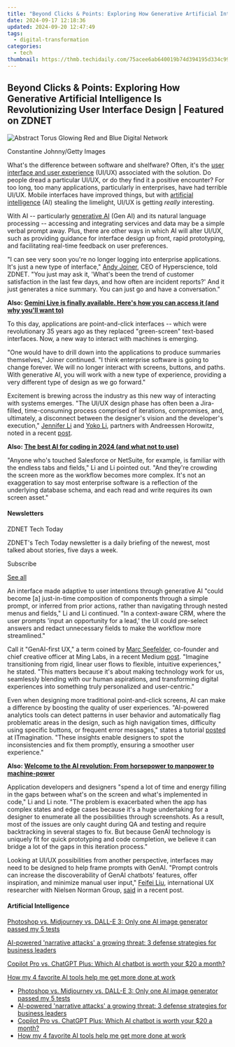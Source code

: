 ```yaml
---
title: "Beyond Clicks & Points: Exploring How Generative Artificial Intelligence Is Revolutionizing User Interface Design | Featured on ZDNET"
date: 2024-09-17 12:18:36
updated: 2024-09-20 12:47:49
tags:
  - digital-transformation
categories:
  - tech
thumbnail: https://thmb.techidaily.com/75acee6ab640019b74d394195d334c99ef1bc00597a90331917637ac51654852.png
---
```


## Beyond Clicks & Points: Exploring How Generative Artificial Intelligence Is Revolutionizing User Interface Design | Featured on ZDNET

![Abstract Torus Glowing Red and Blue Digital Network](https://www.zdnet.com/a/img/resize/47f442efbc517f1f88cf00f1d1da50644ab3bcf4/2024/08/16/8fb549dc-ff34-4509-a426-79d5e3b50438/gettyimages-2160684198.jpg?auto=webp&width=1280)

Constantine Johnny/Getty Images

What's the difference between software and shelfware? Often, it's the [user interface and user experience](https://www.zdnet.com/article/first-comes-ux-then-ui-design-in-that-order/) (UI/UX) associated with the solution. Do people dread a particular UI/UX, or do they find it a positive encounter? For too long, too many applications, particularly in enterprises, have had terrible UI/UX. Mobile interfaces have improved things, but with [artificial intelligence](https://www.zdnet.com/article/what-is-ai-heres-everything-you-need-to-know-about-artificial-intelligence/) (AI) stealing the limelight, UI/UX is getting _really_ interesting. 

With AI -- particularly [generative AI](https://www.zdnet.com/article/what-is-generative-ai-and-why-is-it-so-popular-heres-everything-you-need-to-know/) (Gen AI) and its natural language processing -- accessing and integrating services and data may be a simple verbal prompt away. Plus, there are other ways in which AI will alter UI/UX, such as providing guidance for interface design up front, rapid prototyping, and facilitating real-time feedback on user preferences.

"I can see very soon you're no longer logging into enterprise applications. It's just a new type of interface," [Andy Joiner](https://www.linkedin.com/in/anjoiner/#link=%7B%22role%22:%22standard%22,%22href%22:%22https://www.linkedin.com/in/anjoiner/%22,%22target%22:%22%5Fblank%22,%22absolute%22:%22%22,%22linkText%22:%22Andy%20Joiner%22%7D), CEO of Hyperscience, told ZDNET. "You just may ask it, 'What's been the trend of customer satisfaction in the last few days, and how often are incident reports?' And it just generates a nice summary. You can just go and have a conversation."

**Also: [Gemini Live is finally available. Here's how you can access it (and why you'll want to)](https://www.zdnet.com/article/gemini-live-is-finally-available-heres-how-you-can-access-it-and-why-youll-want-to/)**

To this day, applications are point-and-click interfaces -- which were revolutionary 35 years ago as they replaced "green-screen" text-based interfaces. Now, a new way to interact with machines is emerging. 

"One would have to drill down into the applications to produce summaries themselves," Joiner continued. "I think enterprise software is going to change forever. We will no longer interact with screens, buttons, and paths. With generative AI, you will work with a new type of experience, providing a very different type of design as we go forward." 

Excitement is brewing across the industry as this new way of interacting with systems emerges. "The UI/UX design phase has often been a Jira-filled, time-consuming process comprised of iterations, compromises, and, ultimately, a disconnect between the designer's vision and the developer's execution," [Jennifer Li](https://www.linkedin.com/in/jenniferhli/#link=%7B%22role%22:%22standard%22,%22href%22:%22https://www.linkedin.com/in/jenniferhli/%22,%22target%22:%22%5Fblank%22,%22absolute%22:%22%22,%22linkText%22:%22Jennifer%20Li%22%7D) and [Yoko Li](https://a16z.com/author/yoko-li/#link=%7B%22role%22:%22standard%22,%22href%22:%22https://a16z.com/author/yoko-li/%22,%22target%22:%22%5Fblank%22,%22absolute%22:%22%22,%22linkText%22:%22Yoko%20Li%22%7D), partners with Andreessen Horowitz, noted in a recent [post](https://a16z.com/how-generative-ai-is-remaking-ui-ux-design/#link=%7B%22role%22:%22standard%22,%22href%22:%22https://a16z.com/how-generative-ai-is-remaking-ui-ux-design/%22,%22target%22:%22%5Fblank%22,%22absolute%22:%22%22,%22linkText%22:%22post%22%7D).

**Also: [The best AI for coding in 2024 (and what not to use)](https://www.zdnet.com/article/the-best-ai-for-coding/)**

"Anyone who's touched Salesforce or NetSuite, for example, is familiar with the endless tabs and fields," Li and Li pointed out. "And they're crowding the screen more as the workflow becomes more complex. It's not an exaggeration to say most enterprise software is a reflection of the underlying database schema, and each read and write requires its own screen asset."

#### Newsletters

ZDNET Tech Today

ZDNET's Tech Today newsletter is a daily briefing of the newest, most talked about stories, five days a week.

 Subscribe

[See all](https://www.zdnet.com/newsletters/)

An interface made adaptive to user intentions through generative AI "could become \[a\] just-in-time composition of components through a simple prompt, or inferred from prior actions, rather than navigating through nested menus and fields," Li and Li continued. "In a context-aware CRM, where the user prompts 'input an opportunity for a lead,' the UI could pre-select answers and redact unnecessary fields to make the workflow more streamlined." 

Call it "GenAI-first UX," a term coined by [Marc Seefelder](https://minglabs.com/about/leadership/#link=%7B%22role%22:%22standard%22,%22href%22:%22https://minglabs.com/about/leadership/%22,%22target%22:%22%5Fblank%22,%22absolute%22:%22%22,%22linkText%22:%22Marc%20Seefelder%22%7D), co-founder and chief creative officer at Ming Labs, in a recent Medium [post](https://uxdesign.cc/transforming-ux-with-generative-ai-7b06ea329286#link=%7B%22role%22:%22standard%22,%22href%22:%22https://uxdesign.cc/transforming-ux-with-generative-ai-7b06ea329286%22,%22target%22:%22%5Fblank%22,%22absolute%22:%22%22,%22linkText%22:%22post%22%7D). "Imagine transitioning from rigid, linear user flows to flexible, intuitive experiences," he stated. "This matters because it's about making technology work for us, seamlessly blending with our human aspirations, and transforming digital experiences into something truly personalized and user-centric." 

Even when designing more traditional point-and-click screens, AI can make a difference by boosting the quality of user experiences. "AI-powered analytics tools can detect patterns in user behavior and automatically flag problematic areas in the design, such as high navigation times, difficulty using specific buttons, or frequent error messages," states a tutorial [posted](https://www.itmagination.com/blog/revolutionizing-user-interface-design-how-ai-is-elevating-the-ui-game#link=%7B%22role%22:%22standard%22,%22href%22:%22https://www.itmagination.com/blog/revolutionizing-user-interface-design-how-ai-is-elevating-the-ui-game%22,%22target%22:%22%5Fblank%22,%22absolute%22:%22%22,%22linkText%22:%22posted%22%7D) at ITmagination. "These insights enable designers to spot the inconsistencies and fix them promptly, ensuring a smoother user experience."

**Also: [Welcome to the AI revolution: From horsepower to manpower to machine-power](https://www.zdnet.com/article/welcome-to-the-ai-revolution-from-horsepower-to-manpower-to-machine-power/)**

Application developers and designers "spend a lot of time and energy filling in the gaps between what's on the screen and what's implemented in code," Li and Li note. "The problem is exacerbated when the app has complex states and edge cases because it's a huge undertaking for a designer to enumerate all the possibilities through screenshots. As a result, most of the issues are only caught during QA and testing and require backtracking in several stages to fix. But because GenAI technology is uniquely fit for quick prototyping and code completion, we believe it can bridge a lot of the gaps in this iteration process." 

Looking at UI/UX possibilities from another perspective, interfaces may need to be designed to help frame prompts with GenAI. "Prompt controls can increase the discoverability of GenAI chatbots' features, offer inspiration, and minimize manual user input," [Feifei Liu](https://www.nngroup.com/people/feifei-liu/#link=%7B%22role%22:%22standard%22,%22href%22:%22https://www.nngroup.com/people/feifei-liu/%22,%22target%22:%22%5Fblank%22,%22absolute%22:%22%22,%22linkText%22:%22Feifei%20Liu%22%7D), international UX researcher with Nielsen Norman Group, [said](https://www.nngroup.com/articles/author/feifei-liu/#link=%7B%22role%22:%22standard%22,%22href%22:%22https://www.nngroup.com/articles/author/feifei-liu/%22,%22target%22:%22%5Fblank%22,%22absolute%22:%22%22,%22linkText%22:%22said%22%7D) in a recent post. 

#### Artificial Intelligence

[Photoshop vs. Midjourney vs. DALL-E 3: Only one AI image generator passed my 5 tests](https://www.zdnet.com/article/is-photoshops-new-text-to-image-as-good-as-midjourney-and-dall-e-we-test-it-and-see/ "Photoshop vs. Midjourney vs. DALL-E 3: Only one AI image generator passed my 5 tests")

[AI-powered 'narrative attacks' a growing threat: 3 defense strategies for business leaders](https://www.zdnet.com/article/ai-powered-narrative-attacks-a-growing-threat-3-defense-strategies-for-business-leaders/ "AI-powered 'narrative attacks' a growing threat: 3 defense strategies for business leaders")

[Copilot Pro vs. ChatGPT Plus: Which AI chatbot is worth your $20 a month?](https://www.zdnet.com/article/copilot-pro-vs-chatgpt-plus-which-is-ai-chatbot-is-worth-your-20-a-month/ "Copilot Pro vs. ChatGPT Plus: Which AI chatbot is worth your $20 a month?")

[How my 4 favorite AI tools help me get more done at work](https://www.zdnet.com/article/how-my-4-favorite-ai-tools-help-me-get-more-done-at-work/ "How my 4 favorite AI tools help me get more done at work")

* [Photoshop vs. Midjourney vs. DALL-E 3: Only one AI image generator passed my 5 tests](https://www.zdnet.com/article/is-photoshops-new-text-to-image-as-good-as-midjourney-and-dall-e-we-test-it-and-see/ "Photoshop vs. Midjourney vs. DALL-E 3: Only one AI image generator passed my 5 tests")
* [AI-powered 'narrative attacks' a growing threat: 3 defense strategies for business leaders](https://www.zdnet.com/article/ai-powered-narrative-attacks-a-growing-threat-3-defense-strategies-for-business-leaders/ "AI-powered 'narrative attacks' a growing threat: 3 defense strategies for business leaders")
* [Copilot Pro vs. ChatGPT Plus: Which AI chatbot is worth your $20 a month?](https://www.zdnet.com/article/copilot-pro-vs-chatgpt-plus-which-is-ai-chatbot-is-worth-your-20-a-month/ "Copilot Pro vs. ChatGPT Plus: Which AI chatbot is worth your $20 a month?")
* [How my 4 favorite AI tools help me get more done at work](https://www.zdnet.com/article/how-my-4-favorite-ai-tools-help-me-get-more-done-at-work/ "How my 4 favorite AI tools help me get more done at work")

<ins class="adsbygoogle"
     style="display:block"
     data-ad-format="autorelaxed"
     data-ad-client="ca-pub-7571918770474297"
     data-ad-slot="1223367746"></ins>



<ins class="adsbygoogle"
     style="display:block"
     data-ad-client="ca-pub-7571918770474297"
     data-ad-slot="8358498916"
     data-ad-format="auto"
     data-full-width-responsive="true"></ins>
